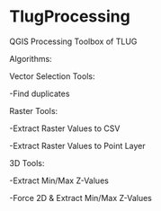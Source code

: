 # TlugProcessing
QGIS Processing Toolbox of TLUG

Algorithms:


Vector Selection Tools:

-Find duplicates


Raster Tools:

-Extract Raster Values to CSV

-Extract Raster Values to Point Layer


3D Tools:

-Extract Min/Max Z-Values

-Force 2D & Extract Min/Max Z-Values
